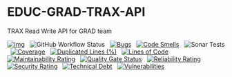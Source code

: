 # EDUC-GRAD-TRAX-API

TRAX Read Write API for GRAD team

[![img](https://img.shields.io/badge/Lifecycle-Experimental-339999)](https://github.com/bcgov/repomountie/blob/master/doc/lifecycle-badges.md) &nbsp;
![GitHub Workflow Status](https://img.shields.io/github/workflow/status/bcgov/educ-grad-trax-api/Build) &nbsp; 
[![Bugs](https://sonarcloud.io/api/project_badges/measure?project=educ-grad-trax-api&metric=bugs)](https://sonarcloud.io/summary/new_code?id=educ-grad-trax-api) &nbsp;
[![Code Smells](https://sonarcloud.io/api/project_badges/measure?project=educ-grad-trax-api&metric=code_smells)](https://sonarcloud.io/summary/new_code?id=educ-grad-trax-api) &nbsp;
![Sonar Tests](https://img.shields.io/sonar/tests/educ-grad-trax-api?compact_message&server=https%3A%2F%2Fsonarcloud.io) &nbsp;
[![Coverage](https://sonarcloud.io/api/project_badges/measure?project=educ-grad-trax-api&metric=coverage)](https://sonarcloud.io/summary/new_code?id=educ-grad-trax-api) &nbsp;
[![Duplicated Lines (%)](https://sonarcloud.io/api/project_badges/measure?project=educ-grad-trax-api&metric=duplicated_lines_density)](https://sonarcloud.io/summary/new_code?id=educ-grad-trax-api) &nbsp;
[![Lines of Code](https://sonarcloud.io/api/project_badges/measure?project=educ-grad-trax-api&metric=ncloc)](https://sonarcloud.io/summary/new_code?id=educ-grad-trax-api) &nbsp;
[![Maintainability Rating](https://sonarcloud.io/api/project_badges/measure?project=educ-grad-trax-api&metric=sqale_rating)](https://sonarcloud.io/summary/new_code?id=educ-grad-trax-api) &nbsp;
[![Quality Gate Status](https://sonarcloud.io/api/project_badges/measure?project=educ-grad-trax-api&metric=alert_status)](https://sonarcloud.io/summary/new_code?id=educ-grad-trax-api) &nbsp;
[![Reliability Rating](https://sonarcloud.io/api/project_badges/measure?project=educ-grad-trax-api&metric=reliability_rating)](https://sonarcloud.io/summary/new_code?id=educ-grad-trax-api) &nbsp;
[![Security Rating](https://sonarcloud.io/api/project_badges/measure?project=educ-grad-trax-api&metric=security_rating)](https://sonarcloud.io/summary/new_code?id=educ-grad-trax-api) &nbsp;
[![Technical Debt](https://sonarcloud.io/api/project_badges/measure?project=educ-grad-trax-api&metric=sqale_index)](https://sonarcloud.io/summary/new_code?id=educ-grad-trax-api) &nbsp;
[![Vulnerabilities](https://sonarcloud.io/api/project_badges/measure?project=educ-grad-trax-api&metric=vulnerabilities)](https://sonarcloud.io/summary/new_code?id=educ-grad-trax-api) &nbsp;

